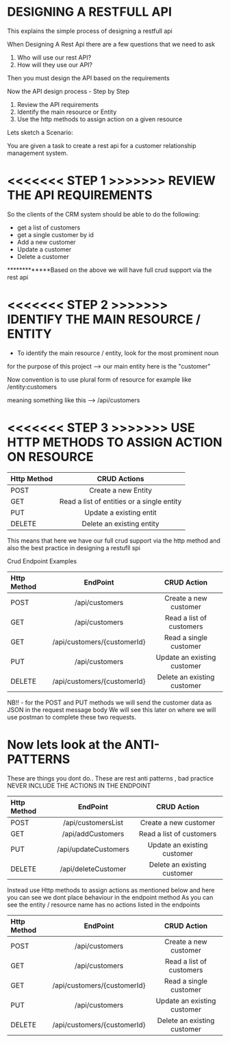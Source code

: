# DESIGNING A RESTFULL API

This explains the simple process of designing a restfull api

When Designing A Rest Api there are a few questions that we need to ask 
1.  Who will use our rest API?
2.  How will they use our API?

Then you must design the API based on the requirements

Now the API design process - Step by Step

1.  Review the API requirements
2.  Identify the main resource or Entity
3.  Use the http methods to assign action on a given resource

Lets sketch a Scenario:

You are given a task to create a rest api for a customer relationship management system.

# <<<<<<< STEP 1 >>>>>>> REVIEW THE API REQUIREMENTS

So the clients of the CRM system should be able to do the following:

- get a list of customers
- get a single customer by id
- Add a new customer 
- Update a customer
- Delete a customer

*************Based on the above we will have full crud support via the rest api

# <<<<<<< STEP 2 >>>>>>> IDENTIFY THE MAIN RESOURCE / ENTITY
- To identify the main resource / entity, look for the most prominent noun

for the purpose of this project --> our main entity here is the "customer"

Now convention is to use plural form of resource for example like /entity:customers

meaning something like this --> /api/customers

# <<<<<<< STEP 3 >>>>>>> USE HTTP METHODS TO ASSIGN ACTION ON RESOURCE

| Http Method    | CRUD Actions  |
| :------------- | :----------:  |
|  POST          | Create a new Entity                         |
|  GET           | Read a list of entities or a single entity  |
|  PUT           | Update a existing entit                     |
|  DELETE        | Delete an existing entity                   |

This means that here we have our full crud support via the http method and also the best practice in designing a restufll spi

Crud Endpoint Examples

| Http Method    | EndPoint                               |CRUD Action                                  |
| :------------- | :------------------------------------: | :------------------------------------:      |
|  POST          | /api/customers                         |Create a new customer                        |
|  GET           | /api/customers                         |Read a list of customers                     |
|  GET           | /api/customers/{customerId}            |Read a single customer                       |
|  PUT           | /api/customers                         |Update an existing customer                  |
|  DELETE        | /api/customers/{customerId}            |Delete an existing customer                  |

NB!! -  for the POST and PUT methods we will send the customer data as JSON in the request message body 
We will see this later on where we will use postman to complete these two requests.

# Now lets look at the ANTI- PATTERNS

These are things you dont do.. These are rest anti patterns , bad practice 
NEVER INCLUDE THE ACTIONS IN THE ENDPOINT

| Http Method    | EndPoint                                     |CRUD Action                                  |
| :------------- | :------------------------------------:       | :------------------------------------:      |
|  POST          | /api/customersList                           |Create a new customer                        |
|  GET           | /api/addCustomers                            |Read a list of customers                     |
|  PUT           | /api/updateCustomers                         |Update an existing customer                  |
|  DELETE        | /api/deleteCustomer                          |Delete an existing customer                  |

Instead use Http methods to assign actions as mentioned below and here you can see we dont place behaviour in the endpoint method
As you can see the entity / resource name has no actions listed in the endpoints

| Http Method    | EndPoint                                     |CRUD Action                                  |
| :------------- | :------------------------------------:       | :------------------------------------:      |
|  POST          | /api/customers                               |Create a new customer                        |
|  GET           | /api/customers                               |Read a list of customers                     |
|  GET           | /api/customers/{customerId}                  |Read a single customer                       |
|  PUT           | /api/customers                               |Update an existing customer                  |
|  DELETE        | /api/customers/{customerId}                  |Delete an existing customer                  |



